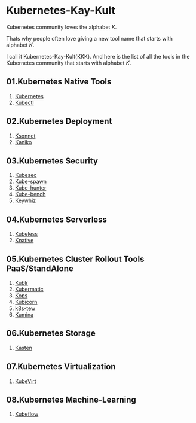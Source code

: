 # Kubernetes-Kay-Kult

Kubernetes community loves the alphabet *K*.

Thats why people often love giving a new tool name that starts with alphabet *K*.

I call it Kubernetes-Kay-Kult(KKK). And here is the list of all the tools in the Kubernetes community that starts with alphabet *K*.

## 01.Kubernetes Native Tools

01. [Kubernetes](https://kubernetes.io/)
02. [Kubectl](https://kubernetes.io/docs/reference/kubectl/overview/)

## 02.Kubernetes Deployment

01. [Ksonnet](https://ksonnet.io/)
02. [Kaniko](https://github.com/GoogleContainerTools/kaniko)

## 03.Kubernetes Security

01. [Kubesec](https://kubesec.io/)
02. [Kube-spawn](https://github.com/kinvolk/kube-spawn)
03. [Kube-hunter](https://github.com/aquasecurity/kube-hunter)
04. [Kube-bench](https://github.com/aquasecurity/kube-bench)
05. [Keywhiz](https://square.github.io/keywhiz/)

## 04.Kubernetes Serverless

01. [Kubeless](https://kubeless.io/)
02. [Knative](https://pivotal.io/knative)

## 05.Kubernetes Cluster Rollout Tools PaaS/StandAlone

01. [Kublr](https://kublr.com/)
02. [Kubermatic](https://kubermatic.io/)
03. [Kops](https://github.com/kubernetes/kops)
04. [Kubicorn](http://kubicorn.io/)
05. [k8s-tew](https://github.com/darxkies/k8s-tew)
06. [Kumina](https://kumina.nl/managed_kubernetes)

## 06.Kubernetes Storage

01. [Kasten](https://kasten.io/)

## 07.Kubernetes Virtualization

01. [KubeVirt](https://kubevirt.io/)

## 08.Kubernetes Machine-Learning

01. [Kubeflow](https://www.kubeflow.org/)

